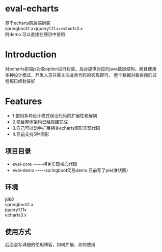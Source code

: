 # eval-echarts
基于echarts前后端封装 <br>
springboot2.x+jquery1.11.x+echarts3.x<br>
附demo 可以直接在项目中使用

Introduction
====

对echarts前端js对象option进行封装，后台提供对应的java数据结构，而且使用多种设计模式，开发人员只需关注业务代码的实现即可，
整个数据对象拼接的过程都已经封装好

Features
====
* 1.使用多种设计模式保证代码的扩展性和解耦
* 2.项目整体架构已经搭建完成
* 3.自己可以动手扩展相关echarts图形实现代码
* 4.目前支持5种图形


项目目录
----
* eval-core -----相关实现核心代码
* eval-demo   -----springboot简易demo 目前写了pie(饼状图)

环境
----
jdk8 <br>
springboot2.x <br>
jquery1.11x <br>
echarts3.x

使用方式
----
后面会写详细的使用博客，如何扩展，如何使用

